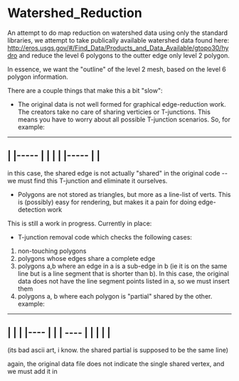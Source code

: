 Watershed_Reduction
===================

An attempt to do map reduction on watershed data
using only the standard libraries, we attempt
to take publically available watershed data found here: 
http://eros.usgs.gov/#/Find_Data/Products_and_Data_Available/gtopo30/hydro
and reduce the level 6 polygons to the outter edge only level 2 polygon.

In essence, we want the "outline" of the level 2 mesh, based on the level 6 polygon information.

There are a couple things that make this a bit "slow":
- The original data is not well formed for graphical edge-reduction work. The creators take no care of sharing verticies or T-junctions. This means you have to worry about all possible T-junction scenarios. So, for example:
---------
|       |-----
|       |    |
|       |-----
|       |
---------

in this case, the shared edge is not actually "shared" in the original code -- we must find this T-junction and eliminate it ourselves. 

- Polygons are not stored as triangles, but more as a line-list of verts. This is (possibly) easy for rendering, but makes it a pain for doing edge-detection work

This is still a work in progress. Currently in place:
- T-junction removal code which checks the following cases:
1) non-touching polygons
2) polygons whose edges share a complete edge
3) polygons a,b where an edge in a is a sub-edge in b (ie it is on the same line but is a line segment that is shorter than b). In this case, the original data does not have the line segment points listed in a, so we must insert them
4) polygons a, b where each polygon is "partial" shared by the other. example:
----
|  |
|  |----
|  |   |
----   |
   |   |
   |   |
   -----

(its bad ascii art, i know. the shared partial is supposed to be the same line)

again, the original data file does not indicate the single shared vertex, and we must add it in

